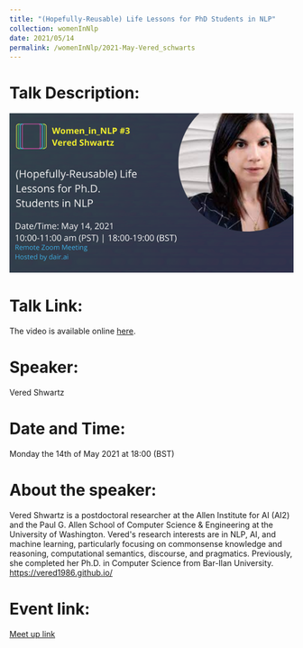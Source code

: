 ```yaml
---
title: "(Hopefully-Reusable) Life Lessons for PhD Students in NLP"
collection: womenInNlp
date: 2021/05/14
permalink: /womenInNlp/2021-May-Vered_schwarts
---
```

Talk Description:
=======
![alt text](/images/women_in_nlp/Vered_schwarts.jpeg)

Talk Link:
==========
The video is available online <a href="https://www.youtube.com/watch?v=InaCy309V7k&list=PLGSHbNsNO4VifUba7hpTk_EjJK8xc70n3">here</a>.

Speaker:
========
Vered Shwartz

Date and Time:
==============
Monday the 14th of May 2021 at 18:00 (BST)

About the speaker:
==================
Vered Shwartz is a postdoctoral researcher at the Allen Institute for AI (AI2) and the Paul G. Allen School of Computer Science & Engineering at the University of Washington. Vered's research interests are in NLP, AI, and machine learning, particularly focusing on commonsense knowledge and reasoning, computational semantics, discourse, and pragmatics. Previously, she completed her Ph.D. in Computer Science from Bar-Ilan University.
https://vered1986.github.io/


Event link:
===========
<a href="https://www.meetup.com/dair-ai/events/278059928/">Meet up link</a>
